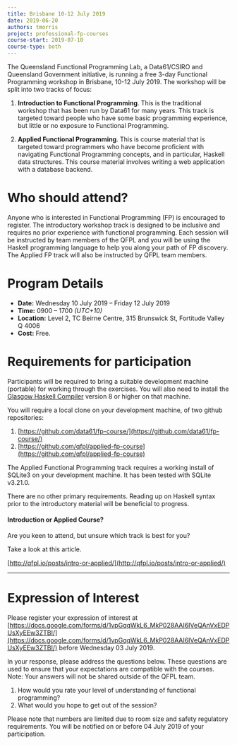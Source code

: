```yaml
---
title: Brisbane 10-12 July 2019
date: 2019-06-20
authors: tmorris
project: professional-fp-courses
course-start: 2019-07-10
course-type: both
---
```


The Queensland Functional Programming Lab, a Data61/CSIRO and Queensland Government initiative, is running a free 3-day Functional Programming workshop in Brisbane, 10-12 July 2019. The workshop will be split into two tracks of focus:

1. **Introduction to Functional Programming**. This is the traditional workshop that has been run by Data61 for many years. This track is targeted toward people who have some basic programming experience, but little or no exposure to Functional Programming.

2. **Applied Functional Programming**. This is course material that is targeted toward programmers who have become proficient with navigating Functional Programming concepts, and in particular, Haskell data structures. This course material involves writing a web application with a database backend.

# Who should attend?

Anyone who is interested in Functional Programming (FP) is encouraged to register. The introductory workshop track is designed to be inclusive and requires no prior experience with functional programming.  Each session will be instructed by team members of the QFPL and you will be using the Haskell programming language to help you along your path of FP discovery. The Applied FP track will also be instructed by QFPL team members.

# Program Details

* **Date:** Wednesday 10 July 2019 – Friday 12 July 2019
* **Time:** 0900 – 1700 *(UTC+10)*
* **Location:** Level 2, TC Beirne Centre, 315 Brunswick St, Fortitude Valley Q 4006
* **Cost:** Free.

# Requirements for participation

Participants will be required to bring a suitable development machine
(portable) for working through the exercises. You will also need to install the [Glasgow Haskell Compiler](http://www.haskell.org/ghc/) version 8 or higher on that machine.

You will require a local clone on your development machine, of two github repositories:

1. [https://github.com/data61/fp-course/](https://github.com/data61/fp-course/)
2. [https://github.com/qfpl/applied-fp-course](https://github.com/qfpl/applied-fp-course)

The Applied Functional Programming track requires a working install of
SQLite3 on your development machine. It has been tested with SQLite v3.21.0.

There are no other primary requirements. Reading up on Haskell syntax prior to the introductory material will be beneficial to progress.

#### Introduction or Applied Course?

Are you keen to attend, but unsure which track is best for you?

Take a look at this article.

[http://qfpl.io/posts/intro-or-applied/](http://qfpl.io/posts/intro-or-applied/)

----

# Expression of Interest

Please register your expression of interest at [https://docs.google.com/forms/d/1vpGqqWkL6_MkP028AAI6IVeQAnVxEDPUsXyEEw3ZTBI/](https://docs.google.com/forms/d/1vpGqqWkL6_MkP028AAI6IVeQAnVxEDPUsXyEEw3ZTBI/)
before
Wednesday 03 July 2019.

In your response, please address the questions below. These questions are used to ensure that your expectations are compatible with the courses. Note: Your answers will not be shared outside of the QFPL team.

1. How would you rate your level of understanding of functional programming?
2. What would you hope to get out of the session?

Please note that numbers are limited due to room size and safety regulatory requirements. You will be notified on or before 04 July 2019 of your participation.
